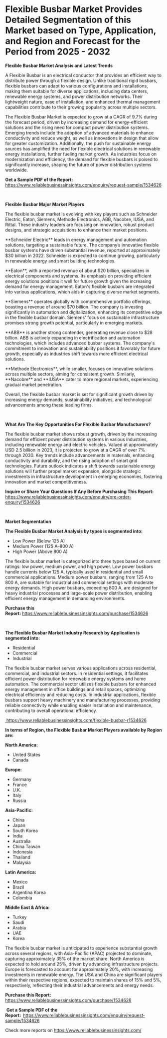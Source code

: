<p><h1>Flexible Busbar Market Provides Detailed Segmentation of this Market based on Type, Application, and Region and Forecast for the Period from 2025 - 2032</h1></p><p><strong>Flexible Busbar Market Analysis and Latest Trends</strong></p>
<p><p>A Flexible Busbar is an electrical conductor that provides an efficient way to distribute power through a flexible design. Unlike traditional rigid busbars, flexible busbars can adapt to various configurations and installations, making them suitable for diverse applications, including data centers, renewable energy systems, and power distribution networks. Their lightweight nature, ease of installation, and enhanced thermal management capabilities contribute to their growing popularity across multiple sectors.</p><p>The Flexible Busbar Market is expected to grow at a CAGR of 9.7% during the forecast period, driven by increasing demand for energy-efficient solutions and the rising need for compact power distribution systems. Emerging trends include the adoption of advanced materials to enhance conductivity and reduce weight, as well as innovations in design that allow for greater customization. Additionally, the push for sustainable energy sources has amplified the need for flexible electrical solutions in renewable energy installations, further fueling market growth. As industries focus on modernization and efficiency, the demand for flexible busbars is poised to significantly increase, shaping the future of power distribution systems worldwide.</p></p>
<p><strong>Get a Sample PDF of the Report:&nbsp;</strong> <a href="https://www.reliablebusinessinsights.com/enquiry/request-sample/1534626?utm_campaign=3134&utm_medium=2&utm_source=Github&utm_content=ia&utm_term=07042025&utm_id=flexible-busbar">https://www.reliablebusinessinsights.com/enquiry/request-sample/1534626</a></p>
<p>&nbsp;</p>
<p><strong>Flexible Busbar Major Market Players</strong></p>
<p><p>The flexible busbar market is evolving with key players such as Schneider Electric, Eaton, Siemens, Methode Electronics, ABB, Nacobre, IUSA, and Rittal. These industry leaders are focusing on innovation, robust product designs, and strategic acquisitions to enhance their market positions.</p><p>**Schneider Electric** leads in energy management and automation solutions, targeting a sustainable future. The company’s innovative flexible busbar systems have driven substantial revenue, reported at approximately $30 billion in 2022. Schneider is expected to continue growing, particularly in renewable energy and smart building technologies.</p><p>**Eaton**, with a reported revenue of about $20 billion, specializes in electrical components and systems. Its emphasis on providing efficient energy solutions positions it well for future growth given the increasing demand for energy management. Eaton's flexible busbars are integrated into various applications, which aids in capturing diverse market segments.</p><p>**Siemens** operates globally with comprehensive portfolio offerings, boasting a revenue of around $70 billion. The company is investing significantly in automation and digitalization, enhancing its competitive edge in the flexible busbar domain. Siemens' focus on sustainable infrastructure promises strong growth potential, particularly in emerging markets.</p><p>**ABB** is another strong contender, generating revenue close to $28 billion. ABB is actively expanding in electrification and automation technologies, which includes advanced busbar systems. The company's commitment to innovation and sustainability positions it favorably for future growth, especially as industries shift towards more efficient electrical solutions.</p><p>**Methode Electronics**, while smaller, focuses on innovative solutions across multiple sectors, aiming for consistent growth. Similarly, **Nacobre** and **IUSA** cater to more regional markets, experiencing gradual market penetration.</p><p>Overall, the flexible busbar market is set for significant growth driven by increasing energy demands, sustainability initiatives, and technological advancements among these leading firms.</p></p>
<p>&nbsp;</p>
<p><strong>What Are The Key Opportunities For Flexible Busbar Manufacturers?</strong></p>
<p><p>The flexible busbar market shows robust growth, driven by the increasing demand for efficient power distribution systems in various industries, including renewable energy and electric vehicles. Valued at approximately USD 2.5 billion in 2023, it is projected to grow at a CAGR of over 7% through 2030. Key trends include advancements in materials, enhancing conductivity and durability, and the rising adoption of smart grid technologies. Future outlook indicates a shift towards sustainable energy solutions will further propel market expansion, alongside strategic investments in infrastructure development in emerging economies, fostering innovation and market competitiveness.</p></p>
<p><strong>Inquire or Share Your Questions If Any Before Purchasing This Report:</strong> <a href="https://www.reliablebusinessinsights.com/enquiry/pre-order-enquiry/1534626?utm_campaign=3134&utm_medium=2&utm_source=Github&utm_content=ia&utm_term=07042025&utm_id=flexible-busbar">https://www.reliablebusinessinsights.com/enquiry/pre-order-enquiry/1534626</a></p>
<p>&nbsp;</p>
<p><strong>Market Segmentation</strong></p>
<p><strong>The Flexible Busbar Market Analysis by types is segmented into:</strong></p>
<p><ul><li>Low Power (Below 125 A)</li><li>Medium Power (125 A–800 A)</li><li>High Power (Above 800 A)</li></ul></p>
<p><p>The flexible busbar market is categorized into three types based on current ratings: low power, medium power, and high power. Low power busbars handle currents below 125 A, typically used in residential and small commercial applications. Medium power busbars, ranging from 125 A to 800 A, are suitable for industrial and commercial settings with moderate energy demands. High power busbars, exceeding 800 A, are designed for heavy industrial processes and large-scale power distribution, enabling efficient energy management in demanding environments.</p></p>
<p><strong>Purchase this Report:&nbsp;</strong><a href="https://www.reliablebusinessinsights.com/purchase/1534626?utm_campaign=3134&utm_medium=2&utm_source=Github&utm_content=ia&utm_term=07042025&utm_id=flexible-busbar">https://www.reliablebusinessinsights.com/purchase/1534626</a></p>
<p>&nbsp;</p>
<p><strong>The Flexible Busbar Market Industry Research by Application is segmented into:</strong></p>
<p><ul><li>Residential</li><li>Commercial</li><li>Industrial</li></ul></p>
<p><p>The flexible busbar market serves various applications across residential, commercial, and industrial sectors. In residential settings, it facilitates efficient power distribution for renewable energy systems and home automation. The commercial sector utilizes flexible busbars for enhanced energy management in office buildings and retail spaces, optimizing electrical efficiency and reducing costs. In industrial applications, flexible busbars support heavy machinery and manufacturing processes, providing reliable connectivity while enabling easier installation and maintenance, contributing to overall operational efficiency.</p></p>
<p><a href="https://www.reliablebusinessinsights.com/flexible-busbar-r1534626?utm_campaign=3134&utm_medium=2&utm_source=Github&utm_content=ia&utm_term=07042025&utm_id=flexible-busbar">&nbsp;https://www.reliablebusinessinsights.com/flexible-busbar-r1534626</a></p>
<p><strong>In terms of Region, the Flexible Busbar Market Players available by Region are:</strong></p>
<p>
    <p> <strong> North America: </strong>
        <ul>
            <li>United States</li>
            <li>Canada</li>
        </ul>
        </p> 
    <p> <strong> Europe: </strong>
        <ul>
            <li>Germany</li>
            <li>France</li>
            <li>U.K.</li>
            <li>Italy</li>
            <li>Russia</li>
        </ul>
        </p> 
    <p> <strong> Asia-Pacific: </strong>
        <ul>
            <li>China</li>
            <li>Japan</li>
            <li>South Korea</li>
            <li>India</li>
            <li>Australia</li>
            <li>China Taiwan</li>
            <li>Indonesia</li>
            <li>Thailand</li>
            <li>Malaysia</li>
        </ul>
        </p> 
    <p> <strong> Latin America: </strong>
        <ul>
            <li>Mexico</li>
            <li>Brazil</li>
            <li>Argentina Korea</li>
            <li>Colombia</li>
        </ul>
        </p> 
    <p> <strong> Middle East & Africa: </strong>
        <ul>
            <li>Turkey</li>
            <li>Saudi</li>
            <li>Arabia</li>
            <li>UAE</li>
            <li>Korea</li>
        </ul>
    </p>
    </p>
<p><p>The flexible busbar market is anticipated to experience substantial growth across several regions, with Asia-Pacific (APAC) projected to dominate, capturing approximately 35% of the market share. North America is expected to hold around 25%, driven by advancing infrastructure projects. Europe is forecasted to account for approximately 20%, with increasing investments in renewable energy. The USA and China are significant players within their respective regions, expected to maintain shares of 15% and 5%, respectively, reflecting their industrial advancements and energy needs.</p></p>
<p><strong>Purchase this Report: </strong><a href="https://www.reliablebusinessinsights.com/purchase/1534626?utm_campaign=3134&utm_medium=2&utm_source=Github&utm_content=ia&utm_term=07042025&utm_id=flexible-busbar">https://www.reliablebusinessinsights.com/purchase/1534626</a></p>
<p>&nbsp;<strong>Get a Sample PDF of the Report:&nbsp;&nbsp;</strong><a href="https://www.reliablebusinessinsights.com/enquiry/request-sample/1534626?utm_campaign=3134&utm_medium=2&utm_source=Github&utm_content=ia&utm_term=07042025&utm_id=flexible-busbar">https://www.reliablebusinessinsights.com/enquiry/request-sample/1534626</a></p>
<p><strong></strong></p>
<p>Check more reports on <a href="https://www.reliablebusinessinsights.com/?utm_campaign=3134&utm_medium=2&utm_source=Github&utm_content=ia&utm_term=07042025&utm_id=flexible-busbar">https://www.reliablebusinessinsights.com/</a></p>